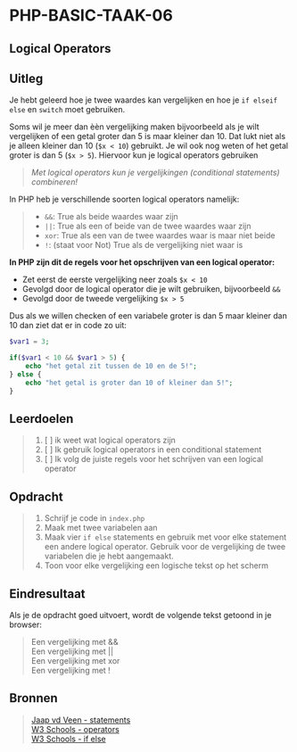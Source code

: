 


# PHP-BASIC-TAAK-06
## Logical Operators
## Uitleg
Je hebt geleerd hoe je twee waardes kan vergelijken en hoe je `if elseif else` en `switch` moet gebruiken.

Soms wil je meer dan èèn vergelijking maken bijvoorbeeld als je wilt vergelijken of een getal groter dan 5 is maar kleiner dan 10. Dat lukt niet als je alleen kleiner dan 10 (`$x < 10`) gebruikt. Je wil ook nog weten of het getal groter is dan 5 (`$x > 5`). Hiervoor kun je logical operators gebruiken

>_Met logical operators kun je vergelijkingen (conditional statements) combineren!_

In PHP heb je verschillende soorten logical operators namelijk:
>* `&&`: True als beide waardes waar zijn
>* `||`: True als een of beide van de twee waardes waar zijn
>* `xor`: True als een van de twee waardes waar is maar niet beide
>* `!`: (staat voor Not) True als de vergelijking niet waar is

**In PHP zijn dit de regels voor het opschrijven van een logical operator:**
* Zet eerst de eerste vergelijking neer zoals `$x < 10`
* Gevolgd door de logical operator die je wilt gebruiken, bijvoorbeeld `&&`
* Gevolgd door de tweede vergelijking `$x > 5`  
>
Dus als we willen checken of een variabele groter is dan 5 maar kleiner dan 10 dan ziet dat er in code zo uit:
```php
$var1 = 3;

if($var1 < 10 && $var1 > 5) {
    echo "het getal zit tussen de 10 en de 5!";
} else {
    echo "het getal is groter dan 10 of kleiner dan 5!";
}
```
>
## Leerdoelen
>1. [ ] ik weet wat logical operators zijn
>2. [ ] Ik gebruik logical operators in een conditional statement
>3. [ ] Ik volg de juiste regels voor het schrijven van een logical operator

## Opdracht
>1. Schrijf je code in `index.php`
>2. Maak met twee variabelen aan
>3. Maak vier `if else` statements en gebruik met voor elke statement een andere logical operator. Gebruik voor de vergelijking de twee variabelen die je hebt aangemaakt.
>4. Toon voor elke vergelijking een logische tekst op het scherm

## Eindresultaat
Als je de opdracht goed uitvoert, wordt de volgende tekst getoond in je browser: 
>Een vergelijking met &&  
>Een vergelijking met ||  
>Een vergelijking met xor  
>Een vergelijking met !  

## Bronnen
>[Jaap vd Veen - statements](https://phpbasis.jaapvdveen.nl/basiscursus-php/les-2-inleiding-statements/)  
>[W3 Schools - operators](https://www.w3schools.com/php/php_operators.asp)  
>[W3 Schools - if else](https://www.w3schools.com/php/php_if_else.asp)
